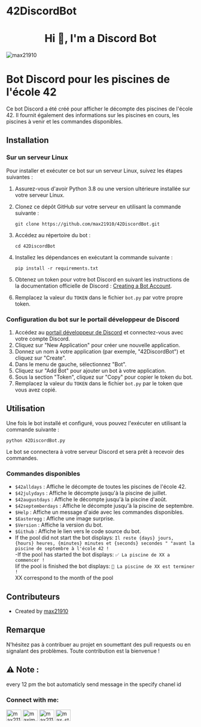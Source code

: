 # 42DiscordBot
<h1 align="center">Hi 👋, I'm a Discord Bot</h1>


<p align="left"> <img src="https://komarev.com/ghpvc/?username=max21910&label=Profile%20views&color=0e75b6&style=flat" alt="max21910" /> </p>


# Bot Discord pour les piscines de l'école 42

Ce bot Discord a été créé pour afficher le décompte des piscines de l'école 42. Il fournit également des informations sur les piscines en cours, les piscines à venir et les commandes disponibles.

## Installation

### Sur un serveur Linux

Pour installer et exécuter ce bot sur un serveur Linux, suivez les étapes suivantes :

1. Assurez-vous d'avoir Python 3.8 ou une version ultérieure installée sur votre serveur Linux.
2. Clonez ce dépôt GitHub sur votre serveur en utilisant la commande suivante :

   ```shell
   git clone https://github.com/max21910/42DiscordBot.git
   ```

3. Accédez au répertoire du bot :

   ```shell
   cd 42DiscordBot
   ```

4. Installez les dépendances en exécutant la commande suivante :

   ```shell
   pip install -r requirements.txt
   ```

5. Obtenez un token pour votre bot Discord en suivant les instructions de la documentation officielle de Discord : [Creating a Bot Account](https://discordpy.readthedocs.io/en/stable/discord.html).
6. Remplacez la valeur du `TOKEN` dans le fichier `bot.py` par votre propre token.

### Configuration du bot sur le portail développeur de Discord

1. Accédez au [portail développeur de Discord](https://discord.com/developers/applications) et connectez-vous avec votre compte Discord.
2. Cliquez sur "New Application" pour créer une nouvelle application.
3. Donnez un nom à votre application (par exemple, "42DiscordBot") et cliquez sur "Create".
4. Dans le menu de gauche, sélectionnez "Bot".
5. Cliquez sur "Add Bot" pour ajouter un bot à votre application.
6. Sous la section "Token", cliquez sur "Copy" pour copier le token du bot.
7. Remplacez la valeur du `TOKEN` dans le fichier `bot.py` par le token que vous avez copié.

## Utilisation

Une fois le bot installé et configuré, vous pouvez l'exécuter en utilisant la commande suivante :

```shell
python 42DiscordBot.py
```

Le bot se connectera à votre serveur Discord et sera prêt à recevoir des commandes.

### Commandes disponibles

- `$42alldays` : Affiche le décompte de toutes les piscines de l'école 42.
- `$42julydays` : Affiche le décompte jusqu'à la piscine de juillet.
- `$42augustdays` : Affiche le décompte jusqu'à la piscine d'août.
- `$42septemberdays` : Affiche le décompte jusqu'à la piscine de septembre.
- `$Help` : Affiche un message d'aide avec les commandes disponibles.
- `$Easteregg` : Affiche une image surprise.
- `$Version` : Affiche la version du bot.
- `$Github` : Affiche le lien vers le code source du bot.
- If the pool did not start the bot displays: `Il reste {days} jours, {hours} heures, {minutes} minutes et {seconds} secondes "
        "avant la piscine de septembre à l'école 42 ! `  
-If the pool has started the bot displays: `✅ La piscine de XX a commencer ! `    
Iif the pool is finished the bot displays: `🔴 La piscine de XX est terminer ! `    
XX correspond to the month of the pool 

## Contributeurs

- Created by [max21910](https://github.com/max21910)

## Remarque

 N'hésitez pas à contribuer au projet en soumettant des pull requests ou en signalant des problèmes. Toute contribution est la bienvenue !


## ⚠️ Note :
every 12 pm the bot automaticly send message in the specify chanel id 
<h3 align="left">Connect with me:</h3>
<p align="left">
<a href="https://twitter.com/max21160" target="blank"><img align="center" src="https://raw.githubusercontent.com/rahuldkjain/github-profile-readme-generator/master/src/images/icons/Social/twitter.svg" alt="max21160" height="30" width="40" /></a>
<a href="https://instagram.com/maxime_dpj" target="blank"><img align="center" src="https://raw.githubusercontent.com/rahuldkjain/github-profile-readme-generator/master/src/images/icons/Social/instagram.svg" alt="maxime_dpj" height="30" width="40" /></a>
<a href="https://medium.com/max21160" target="blank"><img align="center" src="https://raw.githubusercontent.com/rahuldkjain/github-profile-readme-generator/master/src/images/icons/Social/medium.svg" alt="max21160" height="30" width="40" /></a>
<a href="https://www.youtube.com/c/max_studio" target="blank"><img align="center" src="https://raw.githubusercontent.com/rahuldkjain/github-profile-readme-generator/master/src/images/icons/Social/youtube.svg" alt="max_studio" height="30" width="40" /></a>
</p>
